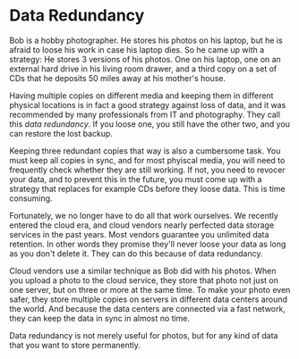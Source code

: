 # Data Redundancy

Bob is a hobby photographer. He stores his photos on his laptop, but he is afraid to loose his work in case his laptop dies. So he came up with a strategy: He stores 3 versions of his photos. One on his laptop, one on an external hard drive in his living room drawer, and a third copy on a set of CDs that he deposits 50 miles away at his mother's house.

Having multiple copies on different media and keeping them in different physical locations is in fact a good strategy against loss of data, and it was recommended by many professionals from IT and photography. They call this _data redundancy_. If you loose one, you still have the other two, and you can restore the lost backup.

Keeping three redundant copies that way is also a cumbersome task. You must keep all copies in sync, and for most phyiscal media, you will need to frequently check whether they are still working. If not, you need to revocer your data, and to prevent this in the future, you must come up with a strategy that replaces for example CDs before they loose data. This is time consuming.

Fortunately, we no longer have to do all that work ourselves. We recently entered the cloud era, and cloud vendors nearly perfected data storage services in the past years. Most vendors guarantee you unlimited data retention. In other words they promise they'll never loose your data as long as you don't delete it. They can do this because of data redundancy.

Cloud vendors use a similar technique as Bob did with his photos. When you upload a photo to the cloud service, they store that photo not just on one server, but on three or more at the same time. To make your photo even safer, they store multiple copies on servers in different data centers around the world. And because the data centers are connected via a fast network, they can keep the data in sync in almost no time.

Data redundancy is not merely useful for photos, but for any kind of data that you want to store permanently.

